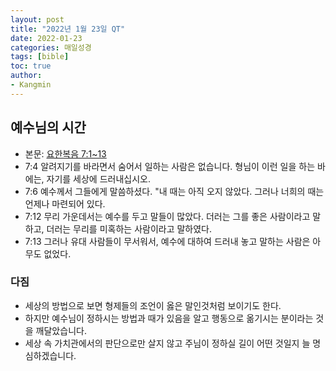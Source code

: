 ```yaml
---
layout: post
title: "2022년 1월 23일 QT"
date: 2022-01-23
categories: 매일성경
tags: [bible]
toc: true
author:
- Kangmin
---
```


## 예수님의 시간
- 본문: [요한복음 7:1~13](https://www.bskorea.or.kr/bible/korbibReadpage.php?version=SAENEW&book=jhn&chap=7&sec=1&cVersion=&fontSize=15px&fontWeight=normal)
- 7:4 알려지기를 바라면서 숨어서 일하는 사람은 없습니다. 형님이 이런 일을 하는 바에는, 자기를 세상에 드러내십시오.
- 7:6 예수께서 그들에게 말씀하셨다. "내 때는 아직 오지 않았다. 그러나 너희의 때는 언제나 마련되어 있다.
- 7:12 무리 가운데서는 예수를 두고 말들이 많았다. 더러는 그를 좋은 사람이라고 말하고, 더러는 무리를 미혹하는 사람이라고 말하였다.
- 7:13 그러나 유대 사람들이 무서워서, 예수에 대하여 드러내 놓고 말하는 사람은 아무도 없었다.

### 다짐
- 세상의 방법으로 보면 형제들의 조언이 옳은 말인것처럼 보이기도 한다.
- 하지만 예수님이 정하시는 방법과 때가 있음을 알고 행동으로 옮기시는 분이라는 것을 깨달았습니다.
- 세상 속 가치관에서의 판단으로만 살지 않고 주님이 정하실 길이 어떤 것일지 늘 명심하겠습니다.
